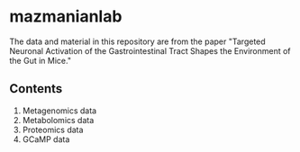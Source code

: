 # mazmanianlab

The data and material in this repository are from the paper "Targeted Neuronal Activation of the Gastrointestinal Tract Shapes the Environment of the Gut in Mice."

## Contents
1. Metagenomics data
2. Metabolomics data
3. Proteomics data
4. GCaMP data


